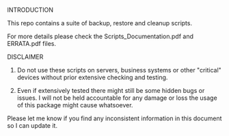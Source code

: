INTRODUCTION

This repo contains a suite of backup, restore and cleanup scripts.

For more details please check the Scripts_Documentation.pdf and ERRATA.pdf files.


DISCLAIMER

1) Do not use these scripts on servers, business systems or other "critical" devices without prior extensive checking and testing.

2) Even if extensively tested there might still be some hidden bugs or issues. I will not be held accountable for any damage or loss the usage of this package might cause whatsoever.


Please let me know if you find any inconsistent information in this document so I can update it.